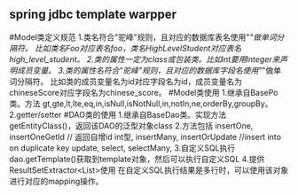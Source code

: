 ## spring jdbc template warpper
#Model类定义规范
    1.类名符合"驼峰"规则，且对应的数据库表名使用"_"做单词分隔符。
      比如类名Foo对应表名foo，类名HighLevelStudent对应表名high_level_student。
    2.类的属性一定为class或包装类。比如int要用Integer来声明成员变量。
    3.类的属性名符合"驼峰"规则，且对应的数据库字段名使用"_"做单词分隔符。
      比如类的成员变量名为id对应字段名为id，成员变量名为chineseScore对应字段名为chinese_score。
#Model类使用
    1.继承自BasePo类。方法
    gt,gte,lt,lte,eq,in,isNull,isNotNull,in,notIn,ne,orderBy,groupBy。
    2.getter/setter
#DAO类的使用
    1.继承自BaseDao类。实现方法getEntityClass()，返回该DAO的泛型对象class
    2.方法包括
    insertOne,
    insertOneGetId // 返回自增id int型,
    insertMany,
    insertOrUpdate //insert into on duplicate key update,
    select,
    selectMany,
    3.自定义SQL执行
    dao.getTemplate()获取到template对象，然后可以执行自定义SQL
    4.提供ResultSetExtractor<List<T>>使用
    在自定义SQL执行结果是多行时，可以使用该对象进行对应的mapping操作。
     
     
